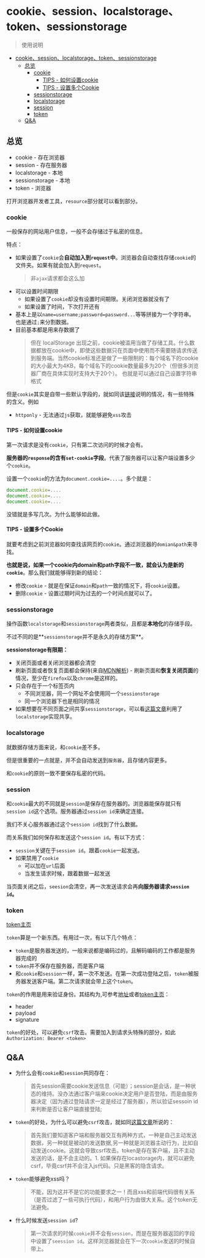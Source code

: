 # cookie、session、localstorage、token、sessionstorage
> 使用说明

<!-- TOC -->

- [cookie、session、localstorage、token、sessionstorage](#cookiesessionlocalstoragetokensessionstorage)
  - [总览](#总览)
    - [cookie](#cookie)
      - [TIPS - 如何设置cookie](#tips---如何设置cookie)
      - [TIPS - 设置多个Cookie](#tips---设置多个cookie)
    - [sessionstorage](#sessionstorage)
    - [localstorage](#localstorage)
    - [session](#session)
    - [token](#token)
  - [Q&A](#qa)

<!-- /TOC -->

## 总览

* cookie - 存在浏览器
* session - 存在服务器
* localstorage - 本地
* sessionstorage - 本地
* token - 浏览器

打开浏览器开发者工具，`resource`部分就可以看到部分。

### cookie

一般保存的网站用户信息，一般不会存储过于私密的信息。

特点：

* 如果设置了`cookie`会**自动加入到`request`中**。浏览器会自动查找存储`cookie`的文件夹。如果有就会加入到`request`。
    > 非`ajax`请求都会这么加
* 可以设置时间期限
    * 如果设置了`cookie`却没有设置时间期限。关闭浏览器就没有了
    * 如果设置了时间，下次打开还有
* 基本上是以`name=username;password=password...`等等拼接为一个字符串。也是通过`;`来分割数据。
* 目前基本都是用来存数据了
    > 但在 localStorage 出现之前，cookie被滥用当做了存储工具。什么数据都放在cookie中，即使这些数据只在页面中使用而不需要随请求传送到服务端。当然cookie标准还是做了一些限制的：每个域名下的cookie 的大小最大为4KB，每个域名下的cookie数量最多为20个（但很多浏览器厂商在具体实现时支持大于20个）。
  也就是可以通过自己设置字符串格式

但是`cookie`其实是自带一些默认字段的，就如同该[链接](https://segmentfault.com/a/1190000004556040)说明的情况，有一些特殊的含义。例如

* `httponly` - 无法通过`js`获取，就能够避免`xss`攻击

#### TIPS - 如何设置cookie

第一次请求是没有`cookie`，只有第二次访问的时候才会有。

**服务器的`response`的含有`set-cookie`字段**。代表了服务器可以让客户端设置多少个`cookie`。

设置一个`cookie`的方法为`document.cookie=....`。多个就是：

```javascript
document.cookie=....
document.cookie=....
document.cookie=....
```

没错就是多写几次。为什么能够如此做。

#### TIPS - 设置多个Cookie

就要考虑到之前浏览器如何查找该网页的`cookie`。通过浏览器的`domian&path`来寻找。

**也就是说，如果一个cookie内domain和path字段不一致，就会认为是新的`cookie`**。那么我们就能够得到新的结论：

* 修改`cookie` - 就是在保证`domain`和`path`一致的情况下，将`cookie`设置。
* 删除`cookie` - 设置过期时间为过去的一个时间点就可以了。

### sessionstorage

操作函数`localstorage`和`sessionstorage`两者类似，且都是**本地化**的存储手段。

不过不同的是**`sessionstorage`并不是永久的存储方案**。

**sessionstorage有限期：**

* 关闭页面或者关闭浏览器都会清空
* 刷新页面或者恢复页面都会保持(来自[MDN解析](https://developer.mozilla.org/zh-CN/docs/Web/API/Window/sessionStorage)) - 刷新页面和**恢复关闭页面**的情况，至少在`firefox`以及`chrome`是这样的。
* 只会存在于一个标签页内
    * 不同浏览器，同一个网址不会使用同一个`sessionstorage`
    * 同一个浏览器下也是相同的情况
* 如果想要在不同页面之间共享`sessionstorage`，可以看[这篇文章](http://blog.kazaff.me/2016/09/09/%E8%AF%91-%E5%9C%A8%E5%A4%9A%E4%B8%AA%E6%A0%87%E7%AD%BE%E9%A1%B5%E4%B9%8B%E9%97%B4%E5%85%B1%E4%BA%ABsessionStorage/)利用了`localstorage`实现共享。


### localstorage

就数据存储方面来说，和`cookie`差不多。

但是很重要的一点就是，并不会自动发送到`服务器`，且存储内容更多。

和`cookie`的原则一致不要保存私密的代码。

### session

和`cookie`最大的不同就是`session`是保存在服务器的。浏览器能保存就只有`session id`这个选项。服务器通过`session id`来确定连接。

我们不关心服务器通过这个`session id`找到了什么数据。

而关系我们如何保存和发送这个`session id`。有以下方式：

* `session`关键在于`session id`。跟着`cookie`一起发送。
* 如果禁用了`cookie`
    * 可以加在`url`后面
    * 当发生请求时候，跟着数据一起发送    

当页面关闭之后，`seesion`会清空，再一次发送请求会再**向服务器请求`session id`。**

### token

[token主页](https://jwt.io/)

`token`算是一个新东西。有用过一次，有以下几个特点：

* `token`是服务器发送的，一般来说都是编码过的，且解码编码的工作都是服务器完成的
* `token`并不保存在服务器，而是客户端
* 和`cookie`和`session`一样，第一次不发送。在第一次成功登陆之后，`token`被服务器发送客户端。第二次请求就会带上这个`token`。

`token`的作用是用来验证身份。其结构为,可参考[地址](https://blog.csdn.net/dounine/article/details/78704668)或者[token主页](https://jwt.io/)：

* header
* payload
* signature

`token`的好处，可以避免`csrf`攻击。需要加入到请求头特殊的部分，如此`Authorization: Bearer <token>`

## Q&A

* 为什么会有`cookie`和`session`共同存在：
    > 首先session需要cookie发送信息（可能）；session是会话，是一种状态的维持。没办法通过客户端来cookie决定用户是否登陆，而是由服务器决定（因为通过登陆请求一定是经过了服务器），所以验证sessoin id来判断是否让客户端直接登陆;

* `token`的好处，为什么可以避免`csrf`攻击，就如同[这篇文章](https://www.jianshu.com/p/c33f5777c2eb)所说的：
    > 首先我们要知道客户端和服务器交互有两种方式，一种是自己主动发送数据，另一种就是被动的发送数据,另一种就是浏览器主动行为，比如自动发送cookie。这就会导致csrf攻击。token是存在客户端，且不主动发送的话，是不会主动的。1. 如果保存在locastorage内，就可以避免csrf，毕竟csrf并不会注入js代码。只是黑客的隐含请求。
* `token`能够避免xss吗？
    > 不能，因为这并不是它的功能要求之一！而且xss和前端代码很有关系（是否过滤了一些可执行代码），和用户行为由很大关系。这个token无法避免。
* 什么时候发送`session id`?
    > 第一次请求的时候`cookie`并不会有`session`，而是在服务器返回的字段中设置了`seession id`。这样浏览器就会在下一次`cookie`发送的时候自带上。